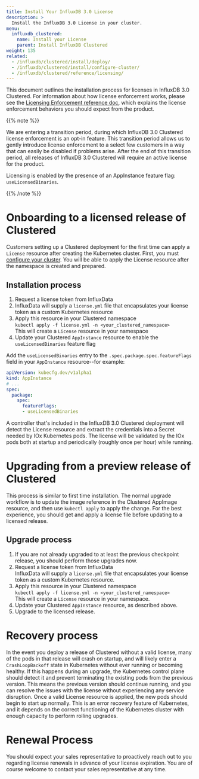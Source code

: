 ```yaml
---
title: Install Your InfluxDB 3.0 License
description: >
  Install the InfluxDB 3.0 License in your cluster.
menu:
  influxdb_clustered:
    name: Install your License
    parent: Install InfluxDB Clustered
weight: 135
related:
  - /influxdb/clustered/install/deploy/
  - /influxdb/clustered/install/configure-cluster/
  - /influxdb/clustered/reference/licensing/
---
```


This document outlines the installation process for licenses in InfluxDB 3.0
Clustered. For information about how license enforcement works, please see the
[Licensing Enforcement reference doc][enforcement], which explains the license
enforcement behaviors you should expect from the product.

{{% note %}}

We are entering a transition period, during which InfluxDB 3.0 Clustered
license enforcement is an opt-in feature. This transition period allows us to
gently introduce license enforcement to a select few customers in a way that
can easily be disabled if problems arise. After the end of this transition
period, all releases of InfluxDB 3.0 Clustered will require an active license
for the product.

Licensing is enabled by the presence of an AppInstance feature flag:
`useLicensedBinaries`.

{{% /note %}}

# Onboarding to a licensed release of Clustered

Customers setting up a Clustered deployment for the first time can apply a
`License` resource after creating the Kubernetes cluster. First, you must
[configure your cluster][setup-guide]. You will be able to apply the License
resource after the namespace is created and prepared.

## Installation process

1. Request a license token from InfluxData
2. InfluxData will supply a `license.yml` file that encapsulates your license
   token as a custom Kubernetes resource
3. Apply this resource in your Clustered namespace\
   `kubectl apply -f license.yml -n <your_clustered_namespace>`\
   This will create a `License` resource in your namespace
4. Update your Clustered `AppInstance` resource to enable the
   `useLicensedBinaries` feature flag

Add the `useLicensedBinaries` entry to the `.spec.package.spec.featureFlags`
field in your `AppInstance` resource--for example:

```yml
apiVersion: kubecfg.dev/v1alpha1
kind: AppInstance
# ...
spec:
  package:
    spec:
      featureFlags:
      - useLicensedBinaries
```

A controller that's included in the InfluxDB 3.0 Clustered deployment will
detect the License resource and extract the credentials into a Secret needed by
IOx Kubernetes pods. The license will be validated by the IOx pods both at
startup and periodically (roughly once per hour) while running.

# Upgrading from a preview release of Clustered

This process is similar to first time installation. The normal upgrade workflow
is to update the image reference in the Clustered AppImage resource, and then
use `kubectl apply` to apply the change. For the best experience, you should get
and apply a license file before updating to a licensed release.

## Upgrade process

1. If you are not already upgraded to at least the previous checkpoint release,
   you should perform those upgrades now.
2. Request a license token from InfluxData\
   InfluxData will supply a `license.yml` file that encapsulates your license
   token as a custom Kubernetes resource.
3. Apply this resource in your Clustered namespace\
   `kubectl apply -f license.yml -n <your_clustered_namespace>`\
   This will create a `License` resource in your namespace.
4. Update your Clustered `AppInstance` resource, as described above.
5. Upgrade to the licensed release.

# Recovery process

In the event you deploy a release of Clustered without a valid license, many of
the pods in that release will crash on startup, and will likely enter a
`CrashLoopBackoff` state in Kubernetes without ever running or becoming healthy.
If this happens during an upgrade, the Kubernetes control plane should detect it
and prevent terminating the existing pods from the previous version. This means
the previous version should continue running, and you can resolve the issues
with the license without experiencing any service disruption. Once a valid
License resource is applied, the new pods should begin to start up normally.
This is an error recovery feature of Kubernetes, and it depends on the correct
functioning of the Kubernetes cluster with enough capacity to perform rolling
upgrades.

# Renewal Process

You should expect your sales representative to proactively reach out to you
regarding license renewals in advance of your license expiration. You are of
course welcome to contact your sales representative at any time.

[setup-guide]: /influxdb/clustered/install/configure-cluster/
[deployment-guide]: /influxdb/clustered/install/deploy/
[enforcement]: /influxdb/clustered/reference/licensing/

